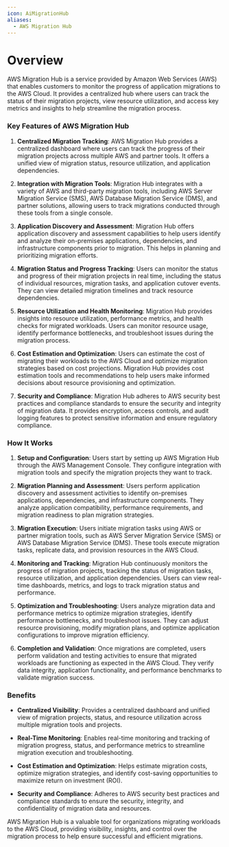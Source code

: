 ```yaml
---
icon: AiMigrationHub
aliases:
  - AWS Migration Hub
---
```

# Overview

AWS Migration Hub is a service provided by Amazon Web Services (AWS) that enables customers to monitor the progress of application migrations to the AWS Cloud. It provides a centralized hub where users can track the status of their migration projects, view resource utilization, and access key metrics and insights to help streamline the migration process.

### Key Features of AWS Migration Hub

1. **Centralized Migration Tracking**: AWS Migration Hub provides a centralized dashboard where users can track the progress of their migration projects across multiple AWS and partner tools. It offers a unified view of migration status, resource utilization, and application dependencies.
    
2. **Integration with Migration Tools**: Migration Hub integrates with a variety of AWS and third-party migration tools, including AWS Server Migration Service (SMS), AWS Database Migration Service (DMS), and partner solutions, allowing users to track migrations conducted through these tools from a single console.
    
3. **Application Discovery and Assessment**: Migration Hub offers application discovery and assessment capabilities to help users identify and analyze their on-premises applications, dependencies, and infrastructure components prior to migration. This helps in planning and prioritizing migration efforts.
    
4. **Migration Status and Progress Tracking**: Users can monitor the status and progress of their migration projects in real time, including the status of individual resources, migration tasks, and application cutover events. They can view detailed migration timelines and track resource dependencies.
    
5. **Resource Utilization and Health Monitoring**: Migration Hub provides insights into resource utilization, performance metrics, and health checks for migrated workloads. Users can monitor resource usage, identify performance bottlenecks, and troubleshoot issues during the migration process.
    
6. **Cost Estimation and Optimization**: Users can estimate the cost of migrating their workloads to the AWS Cloud and optimize migration strategies based on cost projections. Migration Hub provides cost estimation tools and recommendations to help users make informed decisions about resource provisioning and optimization.
    
7. **Security and Compliance**: Migration Hub adheres to AWS security best practices and compliance standards to ensure the security and integrity of migration data. It provides encryption, access controls, and audit logging features to protect sensitive information and ensure regulatory compliance.
    

### How It Works

1. **Setup and Configuration**: Users start by setting up AWS Migration Hub through the AWS Management Console. They configure integration with migration tools and specify the migration projects they want to track.
    
2. **Migration Planning and Assessment**: Users perform application discovery and assessment activities to identify on-premises applications, dependencies, and infrastructure components. They analyze application compatibility, performance requirements, and migration readiness to plan migration strategies.
    
3. **Migration Execution**: Users initiate migration tasks using AWS or partner migration tools, such as AWS Server Migration Service (SMS) or AWS Database Migration Service (DMS). These tools execute migration tasks, replicate data, and provision resources in the AWS Cloud.
    
4. **Monitoring and Tracking**: Migration Hub continuously monitors the progress of migration projects, tracking the status of migration tasks, resource utilization, and application dependencies. Users can view real-time dashboards, metrics, and logs to track migration status and performance.
    
5. **Optimization and Troubleshooting**: Users analyze migration data and performance metrics to optimize migration strategies, identify performance bottlenecks, and troubleshoot issues. They can adjust resource provisioning, modify migration plans, and optimize application configurations to improve migration efficiency.
    
6. **Completion and Validation**: Once migrations are completed, users perform validation and testing activities to ensure that migrated workloads are functioning as expected in the AWS Cloud. They verify data integrity, application functionality, and performance benchmarks to validate migration success.
    

### Benefits

- **Centralized Visibility**: Provides a centralized dashboard and unified view of migration projects, status, and resource utilization across multiple migration tools and projects.
    
- **Real-Time Monitoring**: Enables real-time monitoring and tracking of migration progress, status, and performance metrics to streamline migration execution and troubleshooting.
    
- **Cost Estimation and Optimization**: Helps estimate migration costs, optimize migration strategies, and identify cost-saving opportunities to maximize return on investment (ROI).
    
- **Security and Compliance**: Adheres to AWS security best practices and compliance standards to ensure the security, integrity, and confidentiality of migration data and resources.
    

AWS Migration Hub is a valuable tool for organizations migrating workloads to the AWS Cloud, providing visibility, insights, and control over the migration process to help ensure successful and efficient migrations.